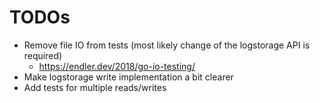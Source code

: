 # TODOs

* Remove file IO from tests (most likely change of the logstorage API is required)
    * https://endler.dev/2018/go-io-testing/
* Make logstorage write implementation a bit clearer
* Add tests for multiple reads/writes